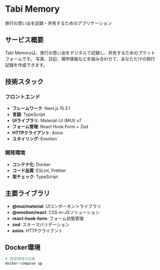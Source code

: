 # Tabi Memory

旅行の思い出を記録・共有するためのアプリケーション

## サービス概要

Tabi Memoryは、旅行の思い出をデジタルで記録し、共有するためのプラットフォームです。
写真、日記、場所情報などを組み合わせて、あなただけの旅行記録を作成できます。

## 技術スタック

### フロントエンド

- **フレームワーク**: Next.js 15.3.1
- **言語**: TypeScript
- **UIライブラリ**: Material-UI (MUI) v7
- **フォーム管理**: React Hook Form + Zod
- **HTTPクライアント**: Axios
- **スタイリング**: Emotion

### 開発環境

- **コンテナ化**: Docker
- **コード品質**: ESLint, Prettier
- **型チェック**: TypeScript

## 主要ライブラリ

- **@mui/material**: UIコンポーネントライブラリ
- **@emotion/react**: CSS-in-JSソリューション
- **react-hook-form**: フォーム状態管理
- **zod**: スキーマバリデーション
- **axios**: HTTPクライアント

## Docker環境

```bash
# 開発環境の起動
docker-compose up
```

